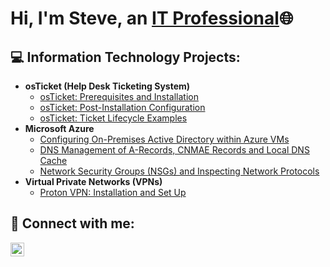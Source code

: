 <h1>Hi, I'm Steve, an <a href="https://linkedin.com/in/StevenNocent">IT Professional</a>🌐</h1>

<h2>💻 Information Technology Projects:</h2>

- <b>osTicket (Help Desk Ticketing System)</b>
  - [osTicket: Prerequisites and Installation](https://github.com/stevenmnocent/osticket-prereqs)
  - [osTicket: Post-Installation Configuration](https://github.com/stevenmnocent/post-install-config)
  - [osTicket: Ticket Lifecycle Examples](https://github.com/stevenmnocent/ticket-lifecycle)
- <b>Microsoft Azure</b>
  - [Configuring On-Premises Active Directory within Azure VMs](https://github.com/stevenmnocent/configure-ad)
  - [DNS Management of A-Records, CNMAE Records and Local DNS Cache](https://github.com/stevenmnocent/dns-management)
  - [Network Security Groups (NSGs) and Inspecting Network Protocols](https://github.com/stevenmnocent/azure-network-protocols)
- <b>Virtual Private Networks (VPNs)</b>
  - [Proton VPN: Installation and Set Up](https://github.com/stevenmnocent/vpn-config)

<h2>📲 Connect with me:</h2>

[<img align="left" alt="Josh | LinkedIn" width="22px" src="https://upload.wikimedia.org/wikipedia/commons/8/81/LinkedIn_icon.svg" />][linkedin]

[linkedin]: https://linkedin.com/in/stevennocent
